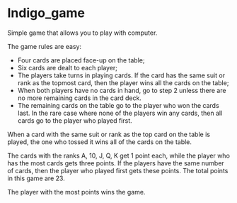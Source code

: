 # Indigo_game

Simple game that allows you to play with computer. 

The game rules are easy:
- Four cards are placed face-up on the table;
- Six cards are dealt to each player;
- The players take turns in playing cards. If the card has the same suit or rank as the topmost card, then the player wins all the cards on the table;
- When both players have no cards in hand, go to step 2 unless there are no more remaining cards in the card deck.
- The remaining cards on the table go to the player who won the cards last. In the rare case where none of the players win any cards, then all cards go to the player who played first.

When a card with the same suit or rank as the top card on the table is played, the one who tossed it wins all of the cards on the table.

The cards with the ranks A, 10, J, Q, K get 1 point each, while the player who has the most cards gets three points. 
If the players have the same number of cards, then the player who played first gets these points. The total points in this game are 23. 

The player with the most points wins the game.
